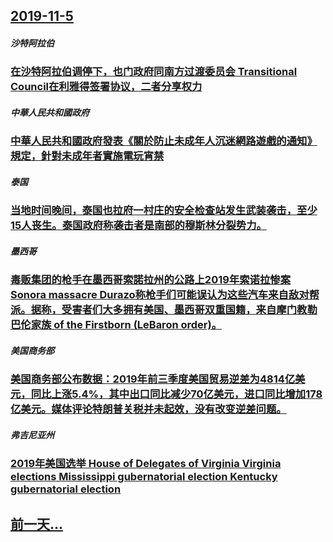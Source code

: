 ## [2019-11-5](/zh/news/2019/11/5/index.md)

##### 沙特阿拉伯
### [ 在沙特阿拉伯调停下，也门政府同南方过渡委员会 Transitional Council在利雅得签署协议，二者分享权力 ](/zh/news/2019/11/5/在沙特阿拉伯调停下-也门政府同南方过渡委员会-Transitional-Council在利雅得签署协议-二者分享权力.md)
##### 中華人民共和國政府
### [ 中華人民共和國政府發表《關於防止未成年人沉迷網路遊戲的通知》規定，針對未成年者實施電玩宵禁](/zh/news/2019/11/5/中華人民共和國政府發表-關於防止未成年人沉迷網路遊戲的通知-規定-針對未成年者實施電玩宵禁.md)
##### 泰国
### [ 当地时间晚间，泰国也拉府一村庄的安全检查站发生武装袭击，至少15人丧生。泰国政府称袭击者是南部的穆斯林分裂势力。 ](/zh/news/2019/11/5/当地时间晚间-泰国也拉府一村庄的安全检查站发生武装袭击-至少15人丧生-泰国政府称袭击者是南部的穆斯林分裂势力.md)
##### 墨西哥
### [ 毒贩集团的枪手在墨西哥索諾拉州的公路上2019年索诺拉惨案 Sonora massacre Durazo称枪手们可能误认为这些汽车来自敌对帮派。据称，受害者们大多拥有美国、墨西哥双重国籍，来自摩门教勒巴伦家族 of the Firstborn (LeBaron order)。 ](/zh/news/2019/11/5/毒贩集团的枪手在墨西哥索諾拉州的公路上2019年索诺拉惨案-Sonora-massacre-Durazo称枪手们可能误.md)
##### 美国商务部
### [ 美国商务部公布数据：2019年前三季度美国贸易逆差为4814亿美元，同比上涨5.4%，其中出口同比减少70亿美元，进口同比增加178亿美元。媒体评论特朗普关税并未起效，没有改变逆差问题。](/zh/news/2019/11/5/美国商务部公布数据-2019年前三季度美国贸易逆差为4814亿美元-同比上涨54-其中出口同比减少70亿美元-进口.md)
##### 弗吉尼亚州
### [ 2019年美国选举 House of Delegates of Virginia Virginia elections Mississippi gubernatorial election Kentucky gubernatorial election](/zh/news/2019/11/5/2019年美国选举-House-of-Delegates-of-Virginia-Virginia-elections.md)
## [前一天...](/zh/news/2019/10/21/index.md)

